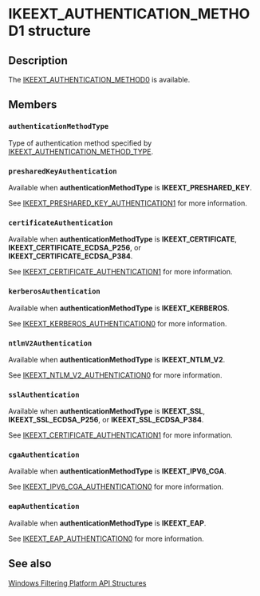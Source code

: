 # IKEEXT_AUTHENTICATION_METHOD1 structure

## Description

The [IKEEXT_AUTHENTICATION_METHOD0](https://learn.microsoft.com/windows/desktop/api/iketypes/ns-iketypes-ikeext_authentication_method0) is available.

## Members

### `authenticationMethodType`

Type of authentication method specified by [IKEEXT_AUTHENTICATION_METHOD_TYPE](https://learn.microsoft.com/windows/win32/api/iketypes/ne-iketypes-ikeext_authentication_method_type).

### `presharedKeyAuthentication`

Available when **authenticationMethodType** is **IKEEXT_PRESHARED_KEY**.

See [IKEEXT_PRESHARED_KEY_AUTHENTICATION1](https://learn.microsoft.com/windows/win32/api/iketypes/ns-iketypes-ikeext_preshared_key_authentication1) for more information.

### `certificateAuthentication`

Available when **authenticationMethodType** is **IKEEXT_CERTIFICATE**, **IKEEXT_CERTIFICATE_ECDSA_P256**, or **IKEEXT_CERTIFICATE_ECDSA_P384**.

See [IKEEXT_CERTIFICATE_AUTHENTICATION1](https://learn.microsoft.com/windows/win32/api/iketypes/ns-iketypes-ikeext_certificate_authentication1) for more information.

### `kerberosAuthentication`

Available when **authenticationMethodType** is **IKEEXT_KERBEROS**.

See [IKEEXT_KERBEROS_AUTHENTICATION0](https://learn.microsoft.com/windows/win32/api/iketypes/ns-iketypes-ikeext_eap_authentication0) for more information.

### `ntlmV2Authentication`

Available when **authenticationMethodType** is **IKEEXT_NTLM_V2**.

See [IKEEXT_NTLM_V2_AUTHENTICATION0](https://learn.microsoft.com/windows/win32/api/iketypes/ns-iketypes-ikeext_eap_authentication0) for more information.

### `sslAuthentication`

Available when **authenticationMethodType** is **IKEEXT_SSL**, **IKEEXT_SSL_ECDSA_P256**, or **IKEEXT_SSL_ECDSA_P384**.

See [IKEEXT_CERTIFICATE_AUTHENTICATION1](https://learn.microsoft.com/windows/win32/api/iketypes/ns-iketypes-ikeext_certificate_authentication1) for more information.

### `cgaAuthentication`

Available when **authenticationMethodType** is **IKEEXT_IPV6_CGA**.

See [IKEEXT_IPV6_CGA_AUTHENTICATION0](https://learn.microsoft.com/windows/desktop/api/iketypes/ns-iketypes-ikeext_ipv6_cga_authentication0) for more information.

### `eapAuthentication`

Available when **authenticationMethodType** is **IKEEXT_EAP**.

See [IKEEXT_EAP_AUTHENTICATION0](https://learn.microsoft.com/windows/win32/api/iketypes/ns-iketypes-ikeext_eap_authentication0) for more information.

## See also

[Windows Filtering Platform API Structures](https://learn.microsoft.com/windows/desktop/FWP/fwp-structs)